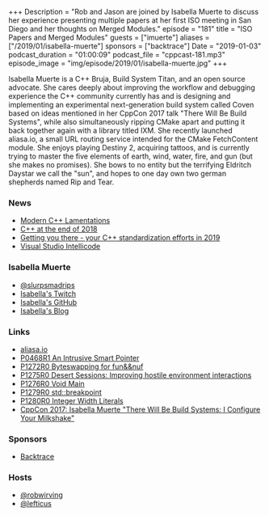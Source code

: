 +++
Description = "Rob and Jason are joined by Isabella Muerte to discuss her experience presenting multiple papers at her first ISO meeting in San Diego and her thoughts on Merged Modules."
episode = "181"
title = "ISO Papers and Merged Modules"
guests = ["imuerte"]
aliases = ["/2019/01/isabella-muerte"]
sponsors = ["backtrace"]
Date = "2019-01-03"
podcast_duration = "01:00:09"
podcast_file = "cppcast-181.mp3"
episode_image = "img/episode/2019/01/isabella-muerte.jpg"
+++

Isabella Muerte is a C++ Bruja, Build System Titan, and an open source advocate. She cares deeply about improving the workflow and debugging experience the C++ community currently has and is designing and implementing an experimental next-generation build system called Coven based on ideas mentioned in her CppCon 2017 talk "There Will Be Build Systems", while also simultaneously ripping CMake apart and putting it back together again with a library titled IXM. She recently launched aliasa.io, a small URL routing service intended for the CMake FetchContent module. She enjoys playing Destiny 2, acquiring tattoos, and is currently trying to master the five elements of earth, wind, water, fire, and gun (but she makes no promises). She bows to no entity but the terrifying Eldritch Daystar we call the "sun", and hopes to one day own two german shepherds named Rip and Tear.

### News ###

 - [Modern C++ Lamentations](http://aras-p.info/blog/2018/12/28/Modern-C-Lamentations/)
 - [C++ at the end of 2018](https://www.bfilipek.com/2018/12/c-at-end-of-2018.html)
 - [Getting you there - your C++ standardization efforts in 2019](https://thephd.github.io/getting-there-standardization-in-2019)
 - [Visual Studio Intellicode](https://blogs.msdn.microsoft.com/visualstudio/2018/12/05/visual-studio-intellicode-supports-more-languages-and-learns-from-your-code/)

### Isabella Muerte ###

 - [@slurpsmadrips](https://twitter.com/slurpsmadrips)
 - [Isabella's Twitch](https://www.twitch.tv/slurpsmadrips)
 - [Isabella's GitHub](https://github.com/slurps-mad-rips)
 - [Isabella's Blog](https://izzys.casa/)

### Links ###

 - [aliasa.io](https://aliasa.io/)
 - [P0468R1 An Intrusive Smart Pointer](http://www.open-std.org/jtc1/sc22/wg21/docs/papers/2018/p0468r1.html)
 - [P1272R0 Byteswapping for fun&&nuf](http://www.open-std.org/jtc1/sc22/wg21/docs/papers/2018/p1272r0.html)
 - [P1275R0 Desert Sessions: Improving hostile environment interactions](http://www.open-std.org/jtc1/sc22/wg21/docs/papers/2018/p1275r0.html)
 - [P1276R0 Void Main](http://www.open-std.org/jtc1/sc22/wg21/docs/papers/2018/p1276r0.html)
 - [P1279R0 std::breakpoint](http://www.open-std.org/jtc1/sc22/wg21/docs/papers/2018/p1279r0.html)
 - [P1280R0 Integer Width Literals](http://www.open-std.org/jtc1/sc22/wg21/docs/papers/2018/p1280r0.html)
 - [CppCon 2017: Isabella Muerte "There Will Be Build Systems: I Configure Your Milkshake"](https://www.youtube.com/watch?v=7THzO-D0ta4)

### Sponsors ###

- [Backtrace](https://backtrace.io/?utm_source=CppCast&utm_medium=CppCast)

### Hosts ###

- [@robwirving](https://twitter.com/robwirving)
- [@lefticus](https://twitter.com/lefticus)

